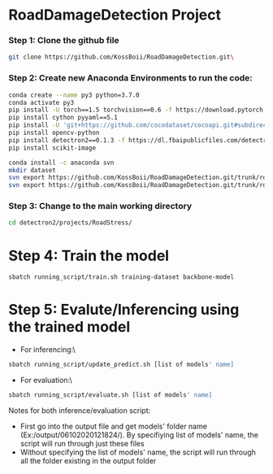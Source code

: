 # RoadDamageDetection Project

### Step 1: Clone the github file
```bash
git clone https://github.com/KossBoii/RoadDamageDetection.git\
```

### Step 2: Create new Anaconda Environments to run the code:
```bash
conda create --name py3 python=3.7.0
conda activate py3
pip install -U torch==1.5 torchvision==0.6 -f https://download.pytorch.org/whl/cu101/torch_stable.html
pip install cython pyyaml==5.1
pip install -U 'git+https://github.com/cocodataset/cocoapi.git#subdirectory=PythonAPI'
pip install opencv-python
pip install detectron2==0.1.3 -f https://dl.fbaipublicfiles.com/detectron2/wheels/cu101/torch1.5/index.html 
pip install scikit-image

conda install -c anaconda svn
mkdir dataset
svn export https://github.com/KossBoii/RoadDamageDetection.git/trunk/roadstress_new ./dataset/roadstress_new
svn export https://github.com/KossBoii/RoadDamageDetection.git/trunk/roadstress_old ./dataset/roadstress_old
```

### Step 3: Change to the main working directory
```bash
cd detectron2/projects/RoadStress/
```

# Step 4: Train the model
```bash
sbatch running_script/train.sh training-dataset backbone-model
```

# Step 5: Evalute/Inferencing using the trained model
- For inferencing:\
```bash
sbatch running_script/update_predict.sh [list of models' name]
```
- For evaluation:\
```bash
sbatch running_script/evaluate.sh [list of models' name]
```

Notes for both inference/evaluation script: 
- First go into the output file and get models' folder name (Ex:/output/06102020121824/). By specifiying list of models' name, the script will run through just these files
- Without specifying the list of models' name, the script will run through all the folder existing in the output folder
